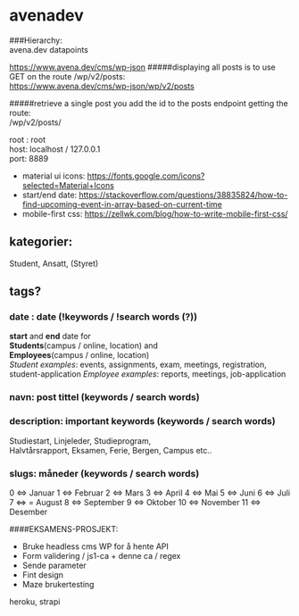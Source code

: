 # avenadev

###Hierarchy: <br>
avena.dev datapoints

https://www.avena.dev/cms/wp-json
#####displaying all posts is to use GET on the route /wp/v2/posts: <br>
https://www.avena.dev/cms/wp-json/wp/v2/posts

#####retrieve a single post you add the id to the posts endpoint getting the route: <br>
/wp/v2/posts/<id>

root : root <br>
host: localhost / 127.0.0.1 <br>
port: 8889 <br>

* material ui icons: https://fonts.google.com/icons?selected=Material+Icons
* start/end date: https://stackoverflow.com/questions/38835824/how-to-find-upcoming-event-in-array-based-on-current-time
* mobile-first css: https://zellwk.com/blog/how-to-write-mobile-first-css/

## kategorier:
Student, Ansatt, (Styret)
## tags?

### date : date (!keywords / !search words (?))
**start** and **end** date for <br>
**Students**(campus / online, location) and <br>
**Employees**(campus / online, location) <br>
_Student examples_: events, assignments, exam, meetings, registration, student-application 
_Employee examples_: reports, meetings, job-application

### navn: post tittel (keywords / search words)
### description: important keywords (keywords / search words)
Studiestart, Linjeleder, Studieprogram, <br>
Halvtårsrapport, Eksamen, Ferie, Bergen, Campus etc..

### slugs: måneder (keywords / search words)
0 <=> Januar 
1 <=>  Februar
2 <=>  Mars
3 <=>  April
4 <=>  Mai
5 <=>  Juni
6 <=>  Juli
7 <=> = August
8 <=>  September
9 <=>  Oktober
10 <=>  November
11 <=>  Desember

####EKSAMENS-PROSJEKT:
- Bruke headless cms WP for å hente API
- Form validering / js1-ca + denne ca / regex
- Sende parameter
- Fint design
- Maze brukertesting 


heroku, strapi


